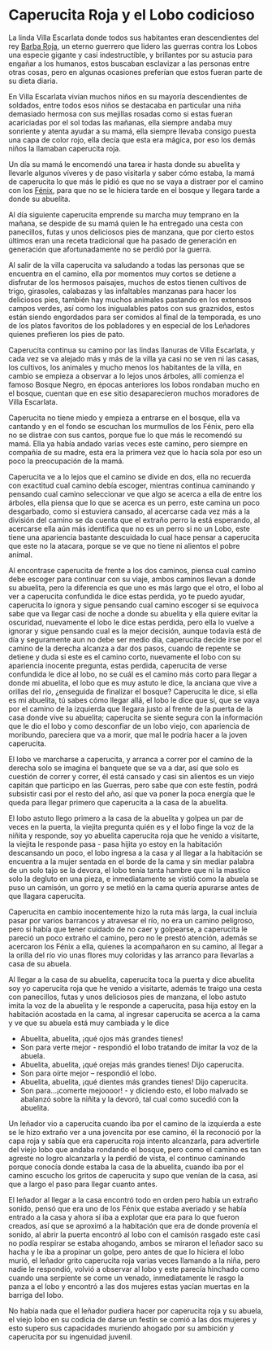 # Caperucita Roja y el Lobo codicioso

La linda Villa Escarlata donde todos sus habitantes eran descendientes del rey [Barba Roja](./barba-roja.md), un eterno guerrero que lidero las guerras contra los Lobos una especie gigante y casi indestructible, y brillantes por su astucia para engañar a los humanos, estos buscaban esclavizar a las personas entre otras cosas, pero en algunas ocasiones preferían que estos fueran parte de su dieta diaria.

En Villa Escarlata vivían muchos niños en su mayoría descendientes de soldados, entre todos esos niños se destacaba en particular una niña demasiado hermosa con sus mejillas rosadas como si estas fueran acariciadas por el sol todas las mañanas, ella siempre andaba muy sonriente y atenta ayudar a su mamá, ella siempre llevaba consigo puesta una capa de color rojo, ella decía que esta era mágica, por eso los demás niños la llamaban caperucita roja.  

Un día su mamá le encomendó una tarea ir hasta donde su abuelita y llevarle algunos víveres y de paso visitarla y saber cómo estaba, la mamá de caperucita lo que más le pidió es que no se vaya a distraer por el camino con los [Fénix](./fenix.md), para que no se le hiciera tarde en el bosque y llegara tarde a donde su abuelita.

Al día siguiente caperucita emprende su marcha muy temprano en la mañana, se despide de su mamá quien le ha entregado una cesta con panecillos, futas y unos deliciosos pies de manzana, que por cierto estos últimos eran una receta tradicional que ha pasado de generación en generación que afortunadamente no se perdió por la guerra.

Al salir de la villa caperucita va saludando a todas las personas que se encuentra en el camino, ella por momentos muy cortos se detiene a disfrutar de los hermosos paisajes, muchos de estos tienen cultivos de trigo, girasoles, calabazas y las infaltables manzanas para hacer los deliciosos pies, también hay muchos animales pastando en los extensos campos verdes, así como los inigualables patos con sus graznidos, estos están siendo engordados para ser comidos al final de la temporada, es uno de los platos favoritos  de los pobladores y en especial de los Leñadores quienes prefieren los pies de pato.

Caperucita continua su camino por las lindas llanuras de Villa Escarlata, y cada vez se va alejado más y más de la villa ya casi no se ven ni las casas, los cultivos, los animales y mucho menos los habitantes de la villa, en cambio se empieza a observar a lo lejos unos árboles, allí comienza el famoso Bosque Negro, en épocas anteriores los lobos rondaban mucho en el bosque, cuentan que en ese sitio desaparecieron muchos moradores de Villa Escarlata.

Caperucita no tiene miedo y empieza a entrarse en el bosque, ella va cantando y en el fondo se escuchan los murmullos de los Fénix, pero ella no se distrae con sus cantos, porque fue lo que más le recomendó su mamá. Ella ya había andado varias veces este camino, pero siempre en compañía de su madre, esta era la primera vez que lo hacía sola por eso un poco la preocupación de la mamá.

Caperucita ve a lo lejos que el camino se divide en dos, ella no recuerda con exactitud cual camino debía escoger, mientras continua caminando y pensando cual camino seleccionar ve que algo se acerca a ella de entre los árboles, ella piensa que lo que se acerca es un perro, este camina un poco desgarbado, como si estuviera cansado, al acercarse cada vez más a la división del camino se da cuenta que el extraño perro la está esperando, al acercarse ella aún más identifica que no es un perro si no un Lobo, este tiene una apariencia bastante descuidada lo cual hace pensar a caperucita que este no la atacara, porque se ve que no tiene ni alientos el pobre animal.

Al encontrase caperucita de frente a los dos caminos, piensa cual camino debe escoger para continuar con su viaje, ambos caminos llevan a donde su abuelita, pero la diferencia es que uno es más largo que el otro, el lobo al ver a caperucita confundida le dice estas perdida, yo te puedo ayudar, caperucita lo ignora y sigue pensando cual camino escoger si se equivoca sabe que va llegar casi de noche a donde su abuelita y ella quiere evitar la oscuridad, nuevamente el lobo le dice estas perdida, pero ella lo vuelve a ignorar y sigue pensando cual es la mejor decisión, aunque todavía está de día y seguramente aun no debe ser medio día, caperucita decide irse por el camino de la derecha alcanza a dar dos pasos, cuando de repente se detiene y duda si este es el camino corto, nuevamente el lobo con su apariencia inocente pregunta, estas perdida, caperucita de verse confundida le dice al lobo, no se cuál es el camino más corto para llegar a donde mi abuelita, el lobo que es muy astuto le dice, la anciana que vive a orillas del rio, ¿enseguida de finalizar el bosque? Caperucita le dice, si ella es mi abuelita, tú sabes cómo llegar allá, el lobo le dice que sí, que se vaya por el camino de la izquierda que llegara justo al frente de la puerta de la casa donde vive su abuelita; caperucita se siente segura con la información que le dio el lobo y como desconfiar de un lobo viejo, con apariencia de moribundo, pareciera que va a morir, que mal le podría hacer a la joven caperucita.

El lobo ve marcharse a caperucita, y arranca a correr por el camino de la derecha solo se imagina el banquete que se va a dar, así que solo es cuestión de correr y correr, él está cansado y casi sin alientos es un viejo capitán que participo en las Guerras, pero sabe que con este festín, podrá subsistir casi por el resto del año, así que va poner la poca energía que le queda para llegar primero que caperucita a la casa de la abuelita.

El lobo astuto llego primero a la casa de la abuelita y golpea un par de veces en la puerta, la viejita pregunta quién es y el lobo finge la voz de la niñita y responde, soy yo abuelita caperucita roja que he venido a visitarte, la viejita le responde pasa - pasa hijita yo estoy en la habitación descansando un poco, el lobo ingresa a la casa y al llegar a la habitación se encuentra a la mujer sentada en el borde de la cama y sin mediar palabra de un solo tajo se la devora, el lobo tenía tanta hambre que ni la mastico solo la degluto en una pieza, e inmediatamente se vistió como la abuela se puso un camisón, un gorro y se metió en la cama quería apurarse antes de que llagara caperucita.

Caperucita en cambio inocentemente hizo la ruta más larga, la cual incluía pasar por varios barrancos y atravesar el río, no era un camino peligroso, pero si había que tener cuidado de no caer y golpearse, a caperucita le pareció un poco extraño el camino, pero no le prestó atención, además se acercaron los Fénix a ella, quienes la acompañaron en su camino, al llegar a la orilla del río vio unas flores muy coloridas y las arranco para llevarlas a casa de su abuela.

Al llegar a la casa de su abuelita, caperucita toca la puerta y dice abuelita soy yo caperucita roja que he venido a visitarte, además te traigo una cesta con panecillos, futas y unos deliciosos pies de manzana, el lobo astuto imita la voz de la abuelita y le responde a caperucita, pasa hija estoy en la habitación acostada en la cama, al ingresar caperucita se acerca a la cama y ve que su abuela está muy cambiada y le dice
- Abuelita, abuelita, ¡qué ojos más grandes tienes!
- Son para verte mejor - respondió el lobo tratando de imitar la voz de la abuela.
- Abuelita, abuelita, ¡qué orejas más grandes tienes! Dijo caperucita.
- Son para oírte mejor – respondió el lobo.
- Abuelita, abuelita, ¡qué dientes más grandes tienes! Dijo caperucita.
- Son para...¡comerte mejoooor! - y diciendo esto, el lobo malvado se abalanzó sobre la niñita y la devoró, tal cual como sucedió con la abuelita.

Un leñador vio a caperucita cuando iba por el camino de la izquierda a este se le hizo extraño ver a una jovencita por ese camino, él la reconoció por la capa roja y sabía que era caperucita roja intento alcanzarla, para advertirle del viejo lobo que andaba rondando el bosque, pero como el camino es tan agreste no logro alcanzarla y la perdió de vista, el continuo caminando porque conocía donde estaba la casa de la abuelita, cuando iba por el camino escucho los gritos de caperucita y supo que venían de la casa, así que a largo el paso para llegar cuanto antes.

El leñador al llegar a la casa encontró todo en orden pero había un extraño sonido, pensó que era uno de los Fénix que estaba averiado y se había entrado a la casa y ahora si iba a explotar que era para lo que fueron creados, así que se aproximó a la habitación que era de donde provenía el sonido, al abrir la puerta encontró al lobo con el camisón rasgado este casi no podía respirar se estaba ahogando, ambos se miraron el leñador saco su hacha y le iba a propinar un golpe, pero antes de que lo hiciera el lobo murió, el leñador grito caperucita roja varias veces llamando a la niña, pero nadie le respondió, volvió a observar al lobo y este parecía hinchado como cuando una serpiente se come un venado, inmediatamente le rasgo la panza a el lobo y encontró a las dos mujeres estas yacían muertas en la barriga del lobo.

No había nada que el leñador pudiera hacer por caperucita roja y su abuela, el viejo lobo en su codicia de darse un festín se comió a las dos mujeres y esto supero sus capacidades muriendo ahogado por su ambición y caperucita por su ingenuidad juvenil.





